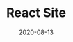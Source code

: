 ---
title: "React Site"
date: 2020-08-13
start_date: 2020-07-01
end_date: 2020-08-01 
current:
type: "project"
live_site: "https://jamespierce.news"
repo: "https://github.com/jimmy7412/personalreact"
---